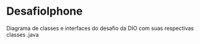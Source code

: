 # DesafioIphone
Diagrama de classes e interfaces do desafio da DIO com suas respectivas classes .java
